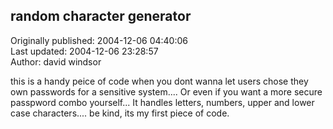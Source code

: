## random character generator  
Originally published: 2004-12-06 04:40:06  
Last updated: 2004-12-06 23:28:57  
Author: david windsor  
  
this is a handy peice of code when you dont wanna let users chose they own passwords for a sensitive system.... Or even if you want a more secure passpword combo yourself... It handles letters, numbers, upper and lower case characters....  be kind, its my first piece of code.